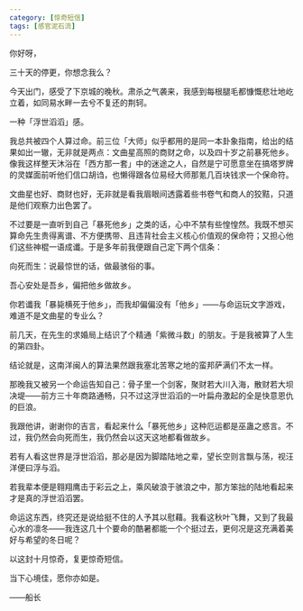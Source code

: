 ```yaml
---
category: [惊奇短信]
tags: [感官泥石流]
---
```



你好呀，

三十天的停更，你想念我么？

今天出门，感受了下京城的晚秋。肃杀之气袭来，我感到每根腿毛都慷慨悲壮地屹立着，如同易水畔一去兮不复还的荆轲。

一种「浮世滔滔」感。

我总共被四个人算过命。前三位「大师」似乎都用的是同一本卦象指南，给出的结果如出一辙，无非就是两点：文曲星高照的商财之命，以及四十岁之前暴死他乡。像我这样整天沐浴在「西方那一套」中的迷途之人，自然是宁可愿意坐在搞塔罗牌的灵媒面前听他们信口胡诌，也懒得跟各位易经大师那氪几百块钱求一个保命符。

文曲星也好、商财也好，无非就是看我眉眼间透露着些书卷气和商人的狡黠，只道是他们观察力出色罢了。

不过要是一直听到自己「暴死他乡」之类的话，心中不禁有些惶惶然。我既不想买算命先生贵得离谱、不方便携带、且违背社会主义核心价值观的保命符；又担心他们这些神棍一语成谶。于是多年前我便跟自己定下两个信条：

向死而生：说最惊世的话，做最骇俗的事。

吾心安处是吾乡，偏把他乡做故乡。

你若谶我「暴毙横死于他乡」，而我却偏偏没有「他乡」——与命运玩文字游戏，难道不是文曲星的专业么？

前几天，在先生的求婚局上结识了个精通「紫微斗数」的朋友。于是我被算了人生的第四卦。

结论就是，这南洋闽人的算法果然跟我塞北苦寒之地的蛮邦萨满们不太一样。

那晚我又被另一个命运告知自己：骨子里一个剑客，聚财若大川入海，散财若大坝决堤——前方三十年商路通畅，只不过这浮世滔滔的一叶扁舟激起的全是快意恩仇的巨浪。

我跟他讲，谢谢你的吉言，看起来什么「暴死他乡」这种厄运都是巫蛊之惑言。不过，我仍然会向死而生，我仍然会以这天这地都看做故乡。

若有人看这世界是浮世滔滔，那必是因为脚踏陆地之辈，望长空则言飘与荡，视汪洋便曰浮与滔。

若我辈本便是翱翔鹰击于彩云之上，乘风破浪于骇浪之中，那方笨拙的陆地看起来才是真的浮世滔滔罢。

命运这东西，终究还是说给挺不住的人予其以慰藉。我看这秋叶飞舞，又到了我最心水的凛冬——我连这几十个要命的酷暑都能一个个挺过去，更何况是这充满着美好与希望的冬日呢？

以这封十月惊奇，复更惊奇短信。

当下心境佳，愿你亦如是。

——船长